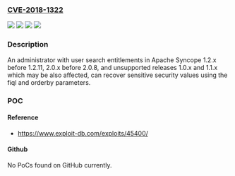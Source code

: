 ### [CVE-2018-1322](https://cve.mitre.org/cgi-bin/cvename.cgi?name=CVE-2018-1322)
![](https://img.shields.io/static/v1?label=Product&message=Apache%20Syncope&color=blue)
![](https://img.shields.io/static/v1?label=Version&message=Releases%20prior%20to%201.2.11%2C%20Releases%20prior%20to%202.0.8%20&color=brightgreen)
![](https://img.shields.io/static/v1?label=Version&message=The%20unsupported%20Releases%201.0.x%2C%201.1.x%20may%20be%20also%20affected.%20&color=brightgreen)
![](https://img.shields.io/static/v1?label=Vulnerability&message=Information%20disclosure&color=brightgreen)

### Description

An administrator with user search entitlements in Apache Syncope 1.2.x before 1.2.11, 2.0.x before 2.0.8, and unsupported releases 1.0.x and 1.1.x which may be also affected, can recover sensitive security values using the fiql and orderby parameters.

### POC

#### Reference
- https://www.exploit-db.com/exploits/45400/

#### Github
No PoCs found on GitHub currently.

